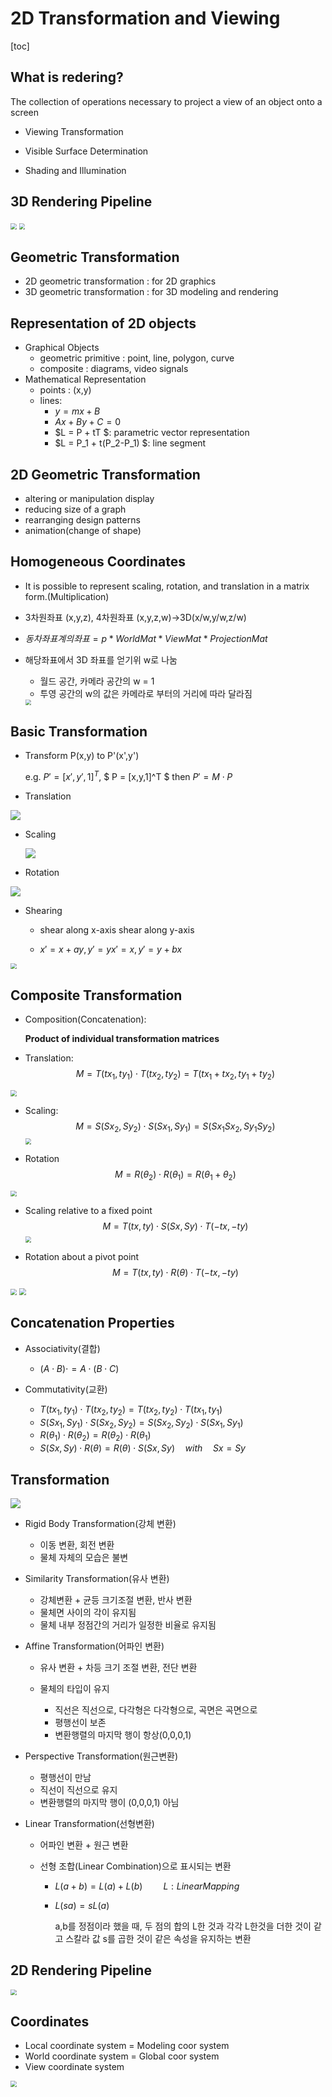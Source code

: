 # 2D Transformation and Viewing

[toc]

## What is redering?

The collection of operations necessary to project a view of an object onto a screen

- Viewing Transformation

- Visible Surface Determination

- Shading and Illumination



## 3D Rendering Pipeline

<img src="Resources1/14.png" style="zoom:60%;" />

<img src="Resources1/15.png" style="zoom:60%;" />

## Geometric Transformation

- 2D geometric transformation : for 2D graphics
- 3D geometric transformation : for 3D modeling and rendering

## Representation of 2D objects

- Graphical Objects
  - geometric primitive : point, line, polygon, curve
  - composite : diagrams, video signals
- Mathematical Representation
  - points : (x,y)
  - lines:
    - $y = mx + B$
    - $Ax + By + C = 0$
    - $L = P + tT $: parametric vector representation​
    - $L = P_1 + t(P_2-P_1) $: line segment​

## 2D Geometric Transformation

- altering or manipulation display
- reducing size of a graph
- rearranging design patterns
- animation(change of shape)

## Homogeneous Coordinates

- It is possible to represent scaling, rotation, and translation in a matrix form.(Multiplication)

- 3차원좌표 (x,y,z), 4차원좌표 (x,y,z,w)→3D(x/w,y/w,z/w)

- $동차좌표계의 좌표 = p * WorldMat * ViewMat * ProjectionMat$

- 해당좌표에서 3D 좌표를 얻기위 w로 나눔

  - 월드 공간, 카메라 공간의 w = 1
  - 투영 공간의 w의 값은 카메라로 부터의 거리에 따라 달라짐

  <img src="Resources1/16.png" style="zoom:60%;" />

## Basic Transformation

- Transform P(x,y) to P'(x',y')

  e.g. $P' = [x',y',1]^T$, $ P = [x,y,1]^T $ then $P'=M\cdot P$

  

- Translation

<img src="Resources1/17.png"/>

- Scaling

  <img src="Resources1/19.png"/>

- Rotation

<img src="Resources1/18.png"/>

- Shearing

  - shear along x-axis shear along y-axis

  - $x' = x + ay, y'=y       x' = x, y' = y + bx$

    

<img src="Resources1/20.png" style="zoom:60%;" />

## Composite Transformation

- Composition(Concatenation):

  **Product of individual transformation matrices**

- Translation:
  $$
  M = T(tx_1,ty_1) \cdot T(tx_2,ty_2) = T(tx_1+tx_2,ty_1+ty_2)
  $$
  

<img src="Resources1/21.png" style="zoom:60%;" />

- Scaling:
  $$
  M = S(Sx_2,Sy_2) \cdot S(Sx_1,Sy_1) = S(Sx_1Sx_2,Sy_1Sy_2)
  $$
  <img src="Resources1/22.png" style="zoom:60%;" />

- Rotation
  $$
  M = R(\theta_2) \cdot R(\theta_1)=R(\theta_1+\theta_2)
  $$
  

<img src="Resources1/23.png" style="zoom:60%;" />

- Scaling relative to a fixed point
  $$
  M = T(tx,ty) \cdot S(Sx,Sy) \cdot T(-tx, -ty)
  $$
  <img src="Resources1/24.png" style="zoom:60%;" />

- Rotation about a pivot point
  $$
  M = T(tx,ty) \cdot R(\theta) \cdot T(-tx,-ty)
  $$
  

<img src="Resources1/25.png" style="zoom:60%;" />

<img src="Resources1/26.png" style="zoom:70%;" />

## Concatenation Properties

- Associativity(결합)

  - $(A \cdot B) \cdot = A \cdot (B \cdot C)$

- Commutativity(교환)

  - $T(tx_1,ty_1) \cdot T(tx_2,ty_2)=T(tx_2,ty_2) \cdot T(tx_1,ty_1)$
  - $S(Sx_1,Sy_1) \cdot S(Sx_2, Sy_2) = S(Sx_2, Sy_2) \cdot S(Sx_1, Sy_1)$
  - $R(\theta_1) \cdot R(\theta_2) = R(\theta_2) \cdot R(\theta_1)$
  - $S(Sx,Sy) \cdot R(\theta) = R(\theta) \cdot S(Sx,Sy) \quad with \quad Sx = Sy$

  

## Transformation

<img src="Resources1/27.png" style="zoom:100%;" />

- Rigid Body Transformation(강체 변환)

  - 이동 변환, 회전 변환
  - 물체 자체의 모습은 불변

- Similarity Transformation(유사 변환)

  - 강체변환 + 균등 크기조절 변환, 반사 변환
  - 물체면 사이의 각이 유지됨
  - 물체 내부 정점간의 거리가 일정한 비율로 유지됨

- Affine Transformation(어파인 변환)

  - 유사 변환 + 차등 크기 조절 변환, 전단 변환

  - 물체의 타입이 유지

    - 직선은 직선으로, 다각형은 다각형으로, 곡면은 곡면으로
    - 평행선이 보존
    - 변환행렬의 마지막 행이 항상(0,0,0,1)

    

- Perspective Transformation(원근변환)

  - 평행선이 만남
  - 직선이 직선으로 유지
  - 변환행렬의 마지막 행이 (0,0,0,1) 아님

- Linear Transformation(선형변환)

  - 어파인 변환 + 원근 변환

  - 선형 조합(Linear Combination)으로 표시되는 변환

    - $L(a+b)=L(a)+L(b) \quad \quad L:Linear Mapping$

    - $L(sa) = sL(a)$

      a,b를 정점이라 했을 때, 두 점의 합의 L한 것과 각각 L한것을 더한 것이 같고 스칼라 값 s를 곱한 것이 같은 속성을 유지하는 변환

## 2D Rendering Pipeline

<img src="Resources1/28.png" style="zoom:60%;" />

## Coordinates

- Local coordinate system = Modeling coor system
- World coordinate system = Global coor system
- View coordinate system

<img src="Resources1/29.png" style="zoom:60%;" />